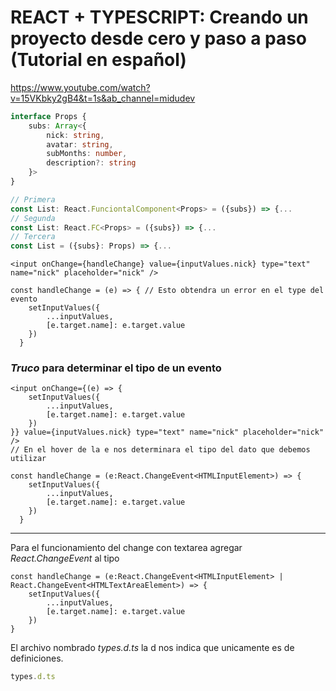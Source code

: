 # REACT + TYPESCRIPT: Creando un proyecto desde cero y paso a paso (Tutorial en español)

https://www.youtube.com/watch?v=15VKbky2gB4&t=1s&ab_channel=midudev

```ts
interface Props {
    subs: Array<{        
        nick: string,
        avatar: string,
        subMonths: number,
        description?: string
    }>
}

// Primera
const List: React.FunciontalComponent<Props> = ({subs}) => {...
// Segunda
const List: React.FC<Props> = ({subs}) => {...
// Tercera
const List = ({subs}: Props) => {...
```



```tsx
<input onChange={handleChange} value={inputValues.nick} type="text" name="nick" placeholder="nick" />

const handleChange = (e) => { // Esto obtendra un error en el type del evento
    setInputValues({
        ...inputValues,
        [e.target.name]: e.target.value
    })
  }

```
### *Truco* para determinar el tipo de un evento

```tsx
<input onChange={(e) => {
    setInputValues({
        ...inputValues,
        [e.target.name]: e.target.value
    })
}} value={inputValues.nick} type="text" name="nick" placeholder="nick" />
// En el hover de la e nos determinara el tipo del dato que debemos utilizar

const handleChange = (e:React.ChangeEvent<HTMLInputElement>) => {
    setInputValues({
        ...inputValues,
        [e.target.name]: e.target.value
    })
  }

```

-----
Para el funcionamiento del change con textarea agregar _React.ChangeEvent<HTMLTextAreaElement>_ al tipo
```tsx
const handleChange = (e:React.ChangeEvent<HTMLInputElement> | React.ChangeEvent<HTMLTextAreaElement>) => {    
    setInputValues({
        ...inputValues,
        [e.target.name]: e.target.value
    })
}
```

El archivo nombrado *types.d.ts* la d nos indica que unicamente es de definiciones.
```ts
types.d.ts
```



